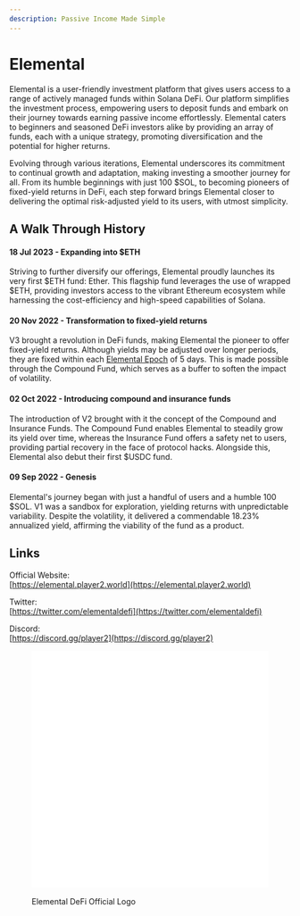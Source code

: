 ```yaml
---
description: Passive Income Made Simple
---
```


# Elemental

Elemental is a user-friendly investment platform that gives users access to a range of actively managed funds within Solana DeFi. Our platform simplifies the investment process, empowering users to deposit funds and embark on their journey towards earning passive income effortlessly. Elemental caters to beginners and seasoned DeFi investors alike by providing an array of funds, each with a unique strategy, promoting diversification and the potential for higher returns.

Evolving through various iterations, Elemental underscores its commitment to continual growth and adaptation, making investing a smoother journey for all. From its humble beginnings with just 100 $SOL, to becoming pioneers of fixed-yield returns in DeFi, each step forward brings Elemental closer to delivering the optimal risk-adjusted yield to its users, with utmost simplicity.

## A Walk Through History

#### 18 Jul 2023 - Expanding into $ETH

Striving to further diversify our offerings, Elemental proudly launches its very first $ETH fund: Ether. This flagship fund leverages the use of wrapped $ETH, providing investors access to the vibrant Ethereum ecosystem while harnessing the cost-efficiency and high-speed capabilities of Solana.

#### 20 Nov 2022 - Transformation to fixed-yield returns

V3 brought a revolution in DeFi funds, making Elemental the pioneer to offer fixed-yield returns. Although yields may be adjusted over longer periods, they are fixed within each [Elemental Epoch](elemental-epoch.md) of 5 days. This is made possible through the Compound Fund, which serves as a buffer to soften the impact of volatility.

#### **02 Oct 2022 - Introducing compound and insurance funds**

The introduction of V2 brought with it the concept of the Compound and Insurance Funds. The Compound Fund enables Elemental to steadily grow its yield over time, whereas the Insurance Fund offers a safety net to users, providing partial recovery in the face of protocol hacks. Alongside this, Elemental also debut their first $USDC fund.

#### 09 Sep 2022 - Genesis

Elemental's journey began with just a handful of users and a humble 100 $SOL. V1 was a sandbox for exploration, yielding returns with unpredictable variability. Despite the volatility, it delivered a commendable 18.23% annualized yield, affirming the viability of the fund as a product.

## Links

Official Website:\
[https://elemental.player2.world](https://elemental.player2.world)

Twitter:\
[https://twitter.com/elementaldefi](https://twitter.com/elementaldefi)

Discord:\
[https://discord.gg/player2](https://discord.gg/player2)

<figure><img src="../../.gitbook/assets/logo_default.png" alt=""><figcaption><p>Elemental DeFi Official Logo</p></figcaption></figure>
